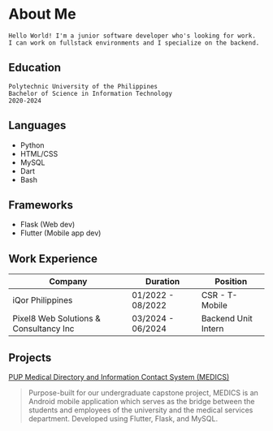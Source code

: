 # About Me

``` 
Hello World! I'm a junior software developer who's looking for work. 
I can work on fullstack environments and I specialize on the backend.
```

## Education

```
Polytechnic University of the Philippines
Bachelor of Science in Information Technology
2020-2024
```

## Languages

* Python 
* HTML/CSS
* MySQL
* Dart
* Bash

## Frameworks

* Flask (Web dev)
* Flutter (Mobile app dev)


## Work Experience

| Company                              | Duration           | Position            | 
| -                                    |-                   |-                    |
|iQor Philippines                      | 01/2022 - 08/2022  | CSR - T-Mobile      |
|Pixel8 Web Solutions & Consultancy Inc| 03/2024 - 06/2024  | Backend Unit Intern |


## Projects

[PUP Medical Directory and Information Contact System (MEDICS)](https://github.com/wpqu1/medicsapi)
 
 > Purpose-built for our undergraduate capstone project, MEDICS is an Android mobile application which serves as the bridge between the students and employees of the university and the medical services department. Developed using Flutter, Flask, and MySQL.


